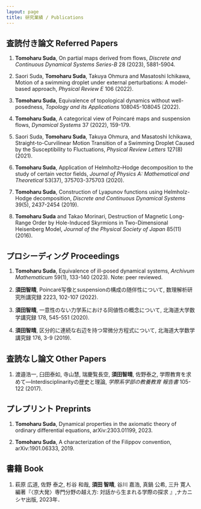```yaml
---
layout: page
title: 研究業績 / Publications
---
```



## 査読付き論文 Referred Papers

1. **Tomoharu Suda**, On partial maps derived from flows, *Discrete and Continuous Dynamical Systems Series-B* 28 (2023), 5881-5904.

2. Saori Suda, **Tomoharu Suda**, Takuya Ohmura and Masatoshi Ichikawa, Motion of a swimming droplet under external perturbations: A model-based approach, *Physical Review E* 106 (2022).

3. **Tomoharu Suda**, Equivalence of topological dynamics without well-posedness, *Topology and its Applications* 108045-108045 (2022).

4. **Tomoharu Suda**, A categorical view of Poincaré maps and suspension flows, *Dynamical Systems* 37 (2022), 159-179.

5. Saori Suda, **Tomoharu Suda**, Takuya Ohmura, and Masatoshi Ichikawa, Straight-to-Curvilinear Motion Transition of a Swimming Droplet Caused by the Susceptibility to Fluctuations, *Physical Review Letters* 127(8) (2021).

6. **Tomoharu Suda**, Application of Helmholtz–Hodge decomposition to the study of certain vector fields, *Journal of Physics A: Mathematical and Theoretical* 53(37), 375703-375703 (2020).

7. **Tomoharu Suda**, Construction of Lyapunov functions using Helmholz-Hodge decomposition, *Discrete and Continuous Dynamical Systems* 39(5), 2437-2454 (2019).

8. **Tomoharu Suda** and Takao Morinari, Destruction of Magnetic Long-Range Order by Hole-Induced Skyrmions in Two-Dimensional Heisenberg Model, *Journal of the Physical Society of Japan* 85(11) (2016).

## プロシーディング Proceedings

1. **Tomoharu Suda**, Equivalence of ill-posed dynamical systems, *Archivum Mathematicum* 59(1), 133-140 (2023). Note: peer reviewed.

2. **須田智晴**, Poincaré写像とsuspensionの構成の随伴性について, 数理解析研究所講究録 2223, 102-107 (2022).

3. **須田智晴**, 一意性のない力学系における同値性の概念について, 北海道大学数学講究録 178, 545-551 (2020).

4. **須田智晴**, 区分的に連続な右辺を持つ常微分方程式について, 北海道大学数学講究録 176, 3-9 (2019).

## 査読なし論文 Other Papers

1. 渡邉浩一, 臼田泰如, 寺山慧, 瑞慶覧長空, **須田智晴**, 佐野泰之, 学際教育を求めて―Interdisciplinarityの歴史と理論, *学際系学部の教養教育 報告書* 105-122 (2017).

## プレプリント Preprints
1. **Tomoharu Suda**, Dynamical properties in the axiomatic theory of ordinary differential equations, arXiv:2303.01199, 2023.

2. **Tomoharu Suda**, A characterization of the Filippov convention, arXiv:1901.06333, 2019.

## 書籍 Book

1. 萩原 広道, 佐野 泰之, 杉谷 和哉, **須田 智晴**, 谷川 嘉浩, 真鍋 公希, 三升 寛人 編著『〈京大発〉専門分野の越え方: 対話から生まれる学際の探求 』,ナカニシヤ出版, 2023年．

